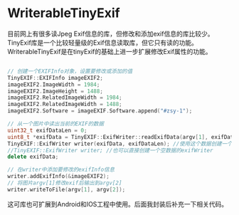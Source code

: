 # WriterableTinyExif

目前网上有很多读Jpeg Exif信息的库，但修改和添加exif信息的库比较少。TinyExif库是一个比较轻量级的Exif信息读取库，但它只有读的功能。WriterableTinyExif是在tinyExif的基础上进一步扩展修改Exif属性的功能。

``` c++

// 创建一个EXIFInfo对象，设置要修改或添加的值
TinyEXIF::EXIFInfo imageEXIF2;
imageEXIF2.ImageWidth = 1984;
imageEXIF2.ImageHeight = 1488;
imageEXIF2.RelatedImageWidth = 1984;
imageEXIF2.RelatedImageWidth = 1488;
imageEXIF2.Software = imageEXIF.Software.append("#zsy-1");

// 从一个图片中读出当前的EXIF的数据
uint32_t exifDataLen = 0;
uint8_t *exifData = TinyEXIF::ExifWriter::readExifData(argv[1], exifDataLen);
TinyEXIF::ExifWriter writer(exifData, exifDataLen); //使用这个数据创建一个ExifWriter
//TinyEXIF::ExifWriter writer; //也可以直接创建一个空数据的exifWriter
delete exifData;

// 在writer中添加要修改的exifInfo信息    
writer.addExifInfo(&imageEXIF2);
// 将图片argv[1]修改exif后输出到argv[2]
writer.writeToFile(argv[1], argv[2]);
```

这可库也可扩展到Android和IOS工程中使用。后面我封装后补充一下相关代码。